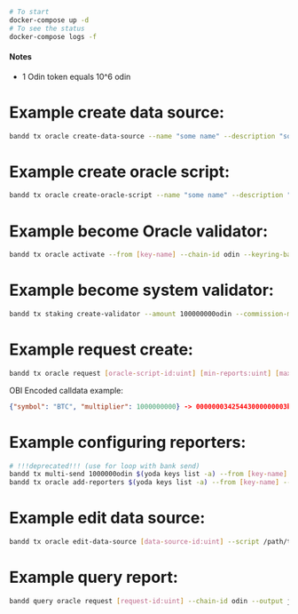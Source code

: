```bash
# To start
docker-compose up -d
# To see the status
docker-compose logs -f
```

#### Notes

* 1 Odin token equals 10^6 odin

# Example create data source:
```bash
bandd tx oracle create-data-source --name "some name" --description "some description" --script path/to/script/script.py --owner [owner-acc-address] --from [key-name] --chain-id odin --keyring-backend test 
```

# Example create oracle script:
```bash
bandd tx oracle create-oracle-script --name "some name" --description "some description" --script path/to/script/script.wasm --owner [owner-acc-address] --from [key-name] --chain-id odin --gas auto --keyring-backend test
 ```

# Example become Oracle validator:
```bash
bandd tx oracle activate --from [key-name] --chain-id odin --keyring-backend test
```

# Example become system validator:
```bash
bandd tx staking create-validator --amount 100000000odin --commission-max-change-rate 0.010000000000000000 --commission-max-rate 0.200000000000000000 --commission-rate 0.100000000000000000 --chain-id odin --from [key-name] --moniker "some moniker" --pubkey [validator-cons-pub-key] --min-self-delegation 1 --keyring-backend test
```

 # Example request create:
```bash
bandd tx oracle request [oracle-script-id:uint] [min-reports:uint] [max-reports:uint] -c [obi-encoded-calldata] --chain-id odin --from [key-name] --gas auto --keyring-backend test
``` 
OBI Encoded calldata example:
```json
{"symbol": "BTC", "multiplier": 1000000000} -> 00000003425443000000003b9aca00
```

# Example configuring reporters:
```bash 
# !!!deprecated!!! (use for loop with bank send)
bandd tx multi-send 1000000odin $(yoda keys list -a) --from [key-name] --keyring-backend test --chain-id odin
bandd tx oracle add-reporters $(yoda keys list -a) --from [key-name] --keyring-backend test --chain-id odin
```

# Example edit data source:
```bash
bandd tx oracle edit-data-source [data-source-id:uint] --script /path/to/script.py --owner [owner-acc-address] --from [key-name] --chain-id odin --keyring-backend test
```

# Example query report:
```bash
bandd query oracle request [request-id:uint] --chain-id odin --output json --indent
```